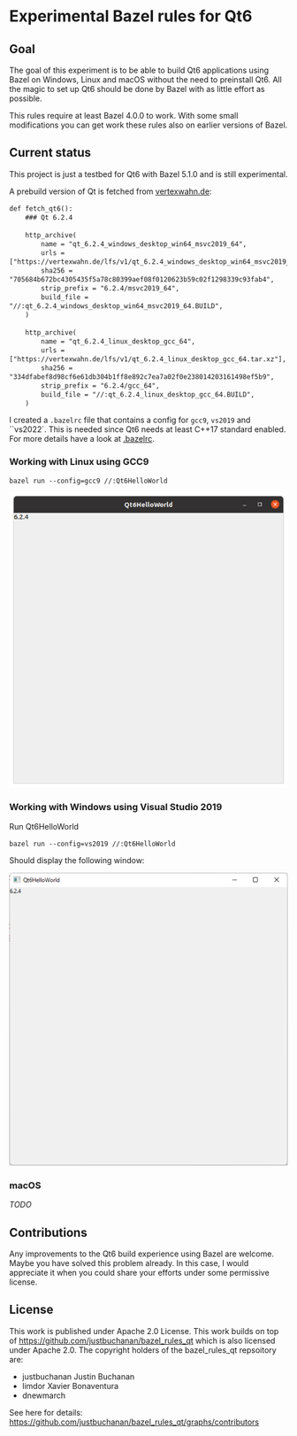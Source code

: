 # Experimental Bazel rules for Qt6

## Goal 

The goal of this experiment is to be able to build Qt6 applications using Bazel on Windows, 
Linux and macOS without the need to preinstall Qt6. 
All the magic to set up Qt6 should be done by Bazel with as little effort as possible.

This rules require at least Bazel 4.0.0 to work.
With some small modifications you can get work these rules also on earlier versions of Bazel.

## Current status

This project is just a testbed for Qt6 with Bazel 5.1.0 and is still experimental.

A prebuild version of Qt is fetched from [vertexwahn.de](https://vertexwahn.de/):

    def fetch_qt6():
        ### Qt 6.2.4

        http_archive(
            name = "qt_6.2.4_windows_desktop_win64_msvc2019_64",
            urls = ["https://vertexwahn.de/lfs/v1/qt_6.2.4_windows_desktop_win64_msvc2019_64.zip"],
            sha256 = "705684b672bc4305435f5a78c80399aef08f0120623b59c02f1298339c93fab4",
            strip_prefix = "6.2.4/msvc2019_64",
            build_file = "//:qt_6.2.4_windows_desktop_win64_msvc2019_64.BUILD",
        )

        http_archive(
            name = "qt_6.2.4_linux_desktop_gcc_64",
            urls = ["https://vertexwahn.de/lfs/v1/qt_6.2.4_linux_desktop_gcc_64.tar.xz"],
            sha256 = "334dfabef8d98cf6e61db304b1ff8e892c7ea7a02f0e238014203161498ef5b9",
            strip_prefix = "6.2.4/gcc_64",
            build_file = "//:qt_6.2.4_linux_desktop_gcc_64.BUILD",
        )

I created a `.bazelrc` file that contains a config for `gcc9`, `vs2019` and ``vs2022`. This is needed since Qt6 needs at least C++17 standard enabled.
For more details have a look at [.bazelrc](bazelrc).

### Working with Linux using GCC9

    bazel run --config=gcc9 //:Qt6HelloWorld

![Screenshot of HelloWorld demo on Ubuntu 20.04](/docs/screenshots/Ubuntu20.04.png)

### Working with Windows using Visual Studio 2019

Run Qt6HelloWorld

    bazel run --config=vs2019 //:Qt6HelloWorld

Should display the following window:

![Screenshot of HelloWorld demo on Windows 10](/docs/screenshots/Windows10.png)

### macOS

*TODO*

## Contributions

Any improvements to the Qt6 build experience using Bazel are welcome. 
Maybe you have solved this problem already. 
In this case, 
I would appreciate it when you could share your efforts under some permissive license.

## License

This work is published under Apache 2.0 License.
This work builds on top of https://github.com/justbuchanan/bazel_rules_qt
which is also licensed under Apache 2.0.
The copyright holders of the bazel_rules_qt repsoitory are:
- justbuchanan Justin Buchanan
- limdor Xavier Bonaventura
- dnewmarch

See here for details: https://github.com/justbuchanan/bazel_rules_qt/graphs/contributors